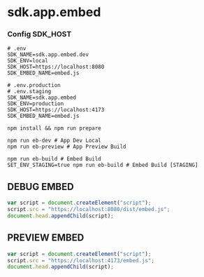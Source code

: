 # sdk.app.embed

### Config SDK_HOST

```dotenv
# .env
SDK_NAME=sdk.app.embed.dev
SDK_ENV=local
SDK_HOST=https://localhost:8080
SDK_EMBED_NAME=embed.js
```

```dotenv
# .env.production
# .env.staging
SDK_NAME=sdk.app.embed
SDK_ENV=production
SDK_HOST=https://localhost:4173
SDK_EMBED_NAME=embed.js
```

```shell
npm install && npm run prepare

npm run eb-dev # App Dev Local
npm run eb-preview # App Preview Build

npm run eb-build # Embed Build
SET_ENV_STAGING=true npm run eb-build # Embed Build [STAGING]
```

## DEBUG EMBED

```javascript
var script = document.createElement("script");
script.src = "https://localhost:8080/dist/embed.js";
document.head.appendChild(script);
```

## PREVIEW EMBED

```javascript
var script = document.createElement("script");
script.src = "https://localhost:4173/embed.js";
document.head.appendChild(script);
```

